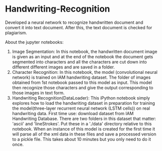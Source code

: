 # Handwriting-Recognition
Developed a neural network to recognize handwritten document and convert it into text document. After this, the text document is checked for plagiarism.

About the jupyter notebooks:

1. Image Segmentation: In this notebook, the handwritten document image is given as an input and at the end of the notebook the document gets segmented into characters and all the characters are cut down into different different images and are saved in a folder.
2. Character Recognition: In this notebook, the model (convolutional neural network) is trained on IAM handwriting dataset. The folder of images obtained from 1st notebook passed to this model as input. This model then recognize those characters and give the output corresponding to those images in text form.
3. Handwriting Recognition(DataLoader): This iPython notebook simply explores how to load the handwriting dataset in preparation for training the model(three-layer recurrent neural network (LSTM cells)) on real handwriting data. 
First time use: download dataset from IAM Handwriting Database. There are two folders in this dataset that matter: 'ascii' and 'lineStrokes'. Put these in a './data' directory relative to this notebook. When an instance of this model is created for the first time it will parse all of the xml data in these files and save a processed version to a pickle file. This takes about 10 minutes but you only need to do it once.
